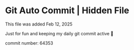 # Git Auto Commit | Hidden File

This file was added Feb 12, 2025

Just for fun and keeping my daily git commit active 🤪

commit number: 64353

